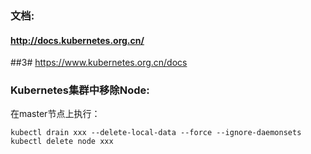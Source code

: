 ### 文档:
#### http://docs.kubernetes.org.cn/
##3# https://www.kubernetes.org.cn/docs

### Kubernetes集群中移除Node:
在master节点上执行：
```
kubectl drain xxx --delete-local-data --force --ignore-daemonsets
kubectl delete node xxx
```
